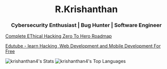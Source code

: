 <h1 align="center">R.Krishanthan</h1>
<h3 align="center">Cybersecurity Enthusiast | Bug Hunter | Software Engineer</h3>

<a href="https://hack-tf.gitbook.io/ethical-hacker-zero-to-hero/" align="center">Complete EThical Hacking Zero To Hero Roadmap</a>

<a href="https://krishanthan4.github.io/edutube" align="center">Edutube - learn Hacking ,Web Development and Mobile Development For Free</a>

![krishanthan4's Stats](https://github-readme-stats.vercel.app/api?username=krishanthan4&theme=prussian&show_icons=true&hide_border=true&count_private=true)
![krishanthan4's Top Languages](https://github-readme-stats.vercel.app/api/top-langs/?username=krishanthan4&theme=prussian&show_icons=true&hide_border=true&layout=compact)

